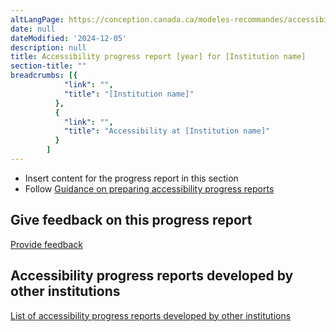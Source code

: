 ```yaml
---
altLangPage: https://conception.canada.ca/modeles-recommandes/accessibilite/rapport-etape.html
date: null
dateModified: '2024-12-05'
description: null
title: Accessibility progress report [year] for [Institution name]
section-title: ""
breadcrumbs: [{
            "link": "",
            "title": "[Institution name]"
          },
          {
            "link": "",
            "title": "Accessibility at [Institution name]"
          }
        ]
---
```


<ul>
  <li>Insert content for the progress report in this section</li>
  <li>Follow <a href="https://www.canada.ca/en/employment-social-development/programs/accessible-canada-regulations-guidance/progress-reports/preparing.html">Guidance on preparing accessibility progress reports</a></li>
</ul>

<h2 id="give-feedback-on-this-progress-report">Give feedback on this progress report</h2>

<p><a href="feedback-form.html">Provide feedback</a></p>

<h2 id="accessibility-progress-reports-developed-by-other-institutions">Accessibility progress reports developed by other institutions</h2>

<p><a href="https://search.open.canada.ca/opendata/?collection=accessibiliy_plans&amp;page=1&amp;sort=metadata_modified+desc">List of accessibility progress reports developed by other institutions</a></p>

